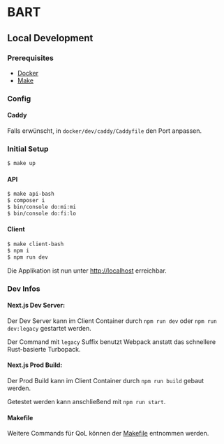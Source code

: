# BART

## Local Development

### Prerequisites

- [Docker](https://docs.docker.com/get-docker/)
- [Make](https://www.gnu.org/software/make/)

### Config

#### Caddy

Falls erwünscht, in `docker/dev/caddy/Caddyfile` den Port anpassen.

### Initial Setup

```bash
$ make up
```

#### API

```bash
$ make api-bash
$ composer i
$ bin/console do:mi:mi
$ bin/console do:fi:lo
```

#### Client

```bash
$ make client-bash
$ npm i
$ npm run dev
```

Die Applikation ist nun unter [http://localhost](http://localhost) erreichbar.

### Dev Infos

#### Next.js Dev Server:

Der Dev Server kann im Client Container durch `npm run dev` oder `npm run dev:legacy` gestartet werden.

Der Command mit `legacy` Suffix benutzt Webpack anstatt das schnellere Rust-basierte Turbopack.

#### Next.js Prod Build:

Der Prod Build kann im Client Container durch `npm run build` gebaut werden.

Getestet werden kann anschließend mit `npm run start`.

#### Makefile

Weitere Commands für QoL können der [Makefile](Makefile) entnommen werden.
